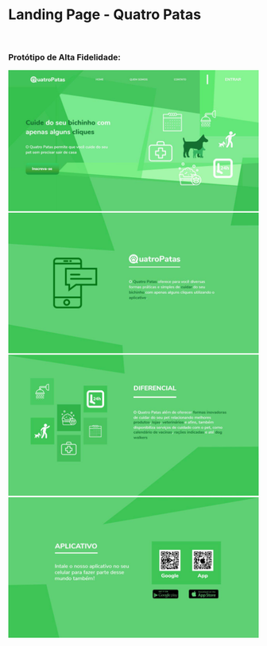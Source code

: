 # **Landing Page - Quatro Patas**
</br>

### Protótipo de Alta Fidelidade: 

![](./src/assets/01.jpg)
![](./src/assets/02.jpg)
![](./src/assets/03.jpg)
![](./src/assets/04.jpg)

